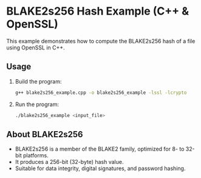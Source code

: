 # BLAKE2s256 Hash Example (C++ & OpenSSL)

This example demonstrates how to compute the BLAKE2s256 hash of a file using OpenSSL in C++.

## Usage

1. Build the program:
   ```sh
   g++ blake2s256_example.cpp -o blake2s256_example -lssl -lcrypto
   ```
2. Run the program:
   ```sh
   ./blake2s256_example <input_file>
   ```

## About BLAKE2s256
- BLAKE2s256 is a member of the BLAKE2 family, optimized for 8- to 32-bit platforms.
- It produces a 256-bit (32-byte) hash value.
- Suitable for data integrity, digital signatures, and password hashing.
